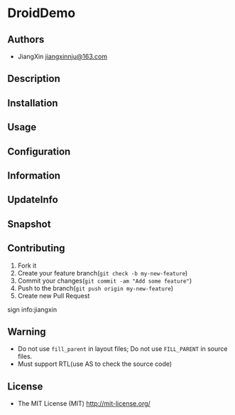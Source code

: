 # DroidDemo

## Authors

+ JiangXin jiangxinnju@163.com

## Description

## Installation

## Usage

## Configuration

## Information

## UpdateInfo

## Snapshot

## Contributing

1. Fork it
2. Create your feature branch(`git check -b my-new-feature`)
3. Commit your changes(`git commit -am "Add some feature"`)
4. Push to the branch(`git push origin my-new-feature`)
5. Create new Pull Request

sign info:jiangxin

## Warning

+ Do not use `fill_parent` in layout files; Do not use `FILL_PARENT` in source files.
+ Must support RTL(use AS to check the source code)

## License

+ The MIT License (MIT) <http://mit-license.org/>
